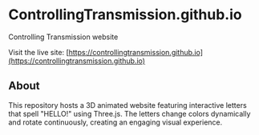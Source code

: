 # ControllingTransmission.github.io
Controlling Transmission website

Visit the live site: [https://controllingtransmission.github.io](https://controllingtransmission.github.io)

## About
This repository hosts a 3D animated website featuring interactive letters that spell "HELLO!" using Three.js. The letters change colors dynamically and rotate continuously, creating an engaging visual experience.
